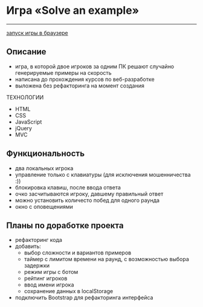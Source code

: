 # Игра «Solve an example»
***
[запуск игры в браузере](https://nikolaymishaev.github.io/solve-an-example-game/solve-an-example-game.html)

## Описание
- игра, в которой двое игроков за одним ПК решают случайно генерируемые примеры на скорость
- написана до прохождения курсов по веб-разработке
- выложена без рефакторинга на момент создания

ТЕХНОЛОГИИ
- HTML
- CSS
- JavaScript
- jQuery
- MVC

## Функциональность
- два локальных игрока
- управление только с клавиатуры (для исключения мошенничества :))
- блокировка клавиш, после ввода ответа
- очко засчитываются игроку, давшему правильный ответ
- можно установить количесто побед для одного раунда
- окно с оповещениями

## Планы по доработке проекта
- рефакторинг кода
- добавить:
  - выбор сложности и вариантов примеров
  - таймер с лимитом времени на раунд, с возможностью выбора задержки
  - режим игры с ботом
  - рейтинг игроков
  - ввод имени игрока
  - сохранение данных в localStorage
- подключить Bootstrap для рефакторинга интерфейса
